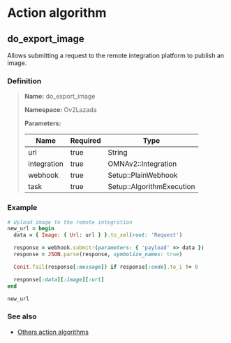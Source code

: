 # Action algorithm

## do_export_image

Allows submitting a request to the remote integration platform to publish an image.
    
### Definition

> **Name:** do_export_image
> 
> **Namespace:** Ov2Lazada
>
> **Parameters:**
> 
> | Name | Required | Type |
> | --- | --- | --- |
> | url | true | String |
> | integration | true | OMNAv2::Integration |
> | webhook | true | Setup::PlainWebhook |
> | task | true | Setup::AlgorithmExecution |

### Example
```ruby
# Upload image to the remote integration
new_url = begin
  data = { Image: { Url: url } }.to_xml(root: 'Request')

  response = webhook.submit!(parameters: { 'payload' => data })
  response = JSON.parse(response, symbolize_names: true)

  Cenit.fail(response[:message]) if response[:code].to_i != 0

  response[:data][:image][:url]
end

new_url
```

### See also
* [Others action algorithms](overview?id=do_export_image)